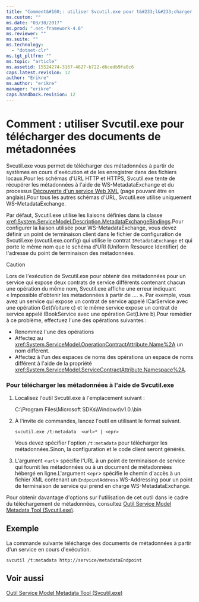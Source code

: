 ```yaml
---
title: "Comment&#160;: utiliser Svcutil.exe pour t&#233;l&#233;charger des documents de m&#233;tadonn&#233;es | Microsoft Docs"
ms.custom: ""
ms.date: "03/30/2017"
ms.prod: ".net-framework-4.6"
ms.reviewer: ""
ms.suite: ""
ms.technology: 
  - "dotnet-clr"
ms.tgt_pltfrm: ""
ms.topic: "article"
ms.assetid: 15524274-3167-4627-b722-d6cedb9fa8c6
caps.latest.revision: 12
author: "Erikre"
ms.author: "erikre"
manager: "erikre"
caps.handback.revision: 12
---
```

# Comment&#160;: utiliser Svcutil.exe pour t&#233;l&#233;charger des documents de m&#233;tadonn&#233;es
Svcutil.exe vous permet de télécharger des métadonnées à partir de systèmes en cours d'exécution et de les enregistrer dans des fichiers locaux.Pour les schémas d'URL HTTP et HTTPS, Svcutil.exe tente de récupérer les métadonnées à l'aide de WS\-MetadataExchange et du processus [Découverte d'un service Web XML](http://go.microsoft.com/fwlink/?LinkId=94950) \(page pouvant être en anglais\).Pour tous les autres schémas d'URL, Svcutil.exe utilise uniquement WS\-MetadataExchange.  
  
 Par défaut, Svcutil.exe utilise les liaisons définies dans la classe <xref:System.ServiceModel.Description.MetadataExchangeBindings>.Pour configurer la liaison utilisée pour WS\-MetadataExchange, vous devez définir un point de terminaison client dans le fichier de configuration de Svcutil.exe \(svcutil.exe.config\) qui utilise le contrat `IMetadataExchange` et qui porte le même nom que le schéma d'URI \(Uniform Resource Identifier\) de l'adresse du point de terminaison des métadonnées.  
  
> [!CAUTION]
>  Lors de l'exécution de Svcutil.exe pour obtenir des métadonnées pour un service qui expose deux contrats de service différents contenant chacun une opération du même nom, Svcutil.exe affiche une erreur indiquant « Impossible d'obtenir les métadonnées à partir de .... ». Par exemple, vous avez un service qui expose un contrat de service appelé ICarService avec une opération Get\(Voiture c\) et le même service expose un contrat de service appelé IBookService avec une opération Get\(Livre b\).Pour remédier à ce problème, effectuez l'une des opérations suivantes :  
>   
>  -   Renommez l'une des opérations  
> -   Affectez au <xref:System.ServiceModel.OperationContractAttribute.Name%2A> un nom différent.  
> -   Affectez à l'un des espaces de noms des opérations un espace de noms différent à l'aide de la propriété <xref:System.ServiceModel.ServiceContractAttribute.Namespace%2A>.  
  
### Pour télécharger les métadonnées à l'aide de Svcutil.exe  
  
1.  Localisez l'outil Svcutil.exe à l'emplacement suivant :  
  
     C:\\Program Files\\Microsoft SDKs\\Windows\\v1.0.\\bin  
  
2.  À l'invite de commandes, lancez l'outil en utilisant le format suivant.  
  
    ```  
    svcutil.exe /t:metadata  <url>* | <epr>  
    ```  
  
     Vous devez spécifier l'option `/t:metadata` pour télécharger les métadonnées.Sinon, la configuration et le code client seront générés.  
  
3.  L'argument \<`url`\> spécifie l'URL à un point de terminaison de service qui fournit les métadonnées ou à un document de métadonnées hébergé en ligne.L'argument \<`epr`\> spécifie le chemin d'accès à un fichier XML contenant un `EndpointAddress` WS\-Addressing pour un point de terminaison de service qui prend en charge WS\-MetadataExchange.  
  
 Pour obtenir davantage d'options sur l'utilisation de cet outil dans le cadre du téléchargement de métadonnées, consultez [Outil Service Model Metadata Tool \(Svcutil.exe\)](../../../../docs/framework/wcf/servicemodel-metadata-utility-tool-svcutil-exe.md).  
  
## Exemple  
 La commande suivante télécharge des documents de métadonnées à partir d'un service en cours d'exécution.  
  
```  
svcutil /t:metadata http://service/metadataEndpoint  
```  
  
## Voir aussi  
 [Outil Service Model Metadata Tool \(Svcutil.exe\)](../../../../docs/framework/wcf/servicemodel-metadata-utility-tool-svcutil-exe.md)